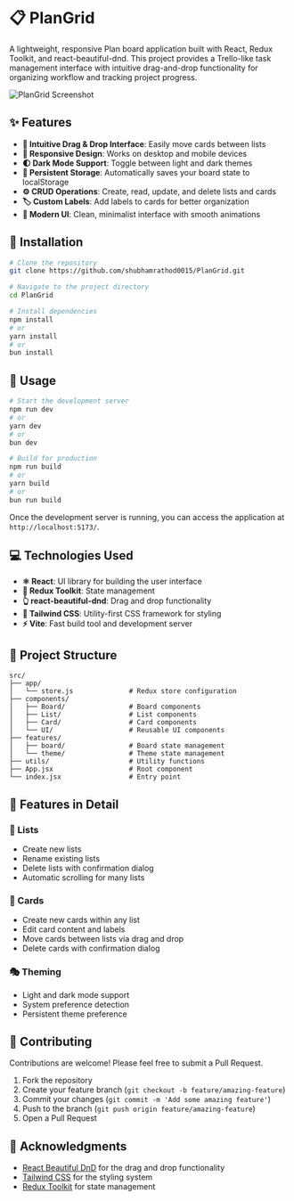 # 📋 PlanGrid

A lightweight, responsive Plan board application built with React, Redux Toolkit, and react-beautiful-dnd. This project provides a Trello-like task management interface with intuitive drag-and-drop functionality for organizing workflow and tracking project progress.

![PlanGrid Screenshot](https://via.placeholder.com/800x400?text=PlanGrid+Screenshot)

## ✨ Features

- **🔄 Intuitive Drag & Drop Interface**: Easily move cards between lists
- **📱 Responsive Design**: Works on desktop and mobile devices
- **🌓 Dark Mode Support**: Toggle between light and dark themes
- **💾 Persistent Storage**: Automatically saves your board state to localStorage
- **⚙️ CRUD Operations**: Create, read, update, and delete lists and cards
- **🏷️ Custom Labels**: Add labels to cards for better organization
- **🎨 Modern UI**: Clean, minimalist interface with smooth animations

## 🚀 Installation

```bash
# Clone the repository
git clone https://github.com/shubhamrathod0015/PlanGrid.git

# Navigate to the project directory
cd PlanGrid

# Install dependencies
npm install
# or
yarn install
# or
bun install
```

## 🔧 Usage

```bash
# Start the development server
npm run dev
# or
yarn dev
# or
bun dev

# Build for production
npm run build
# or
yarn build
# or
bun run build
```

Once the development server is running, you can access the application at `http://localhost:5173/`.

## 💻 Technologies Used

- **⚛️ React**: UI library for building the user interface
- **🔄 Redux Toolkit**: State management
- **👆 react-beautiful-dnd**: Drag and drop functionality
- **🎨 Tailwind CSS**: Utility-first CSS framework for styling
- **⚡ Vite**: Fast build tool and development server

## 📁 Project Structure

```
src/
├── app/
│   └── store.js              # Redux store configuration
├── components/
│   ├── Board/                # Board components
│   ├── List/                 # List components
│   ├── Card/                 # Card components
│   └── UI/                   # Reusable UI components
├── features/
│   ├── board/                # Board state management
│   └── theme/                # Theme state management
├── utils/                    # Utility functions
├── App.jsx                   # Root component
└── index.jsx                 # Entry point
```

## 🌟 Features in Detail

### 📝 Lists

- Create new lists
- Rename existing lists
- Delete lists with confirmation dialog
- Automatic scrolling for many lists

### 📑 Cards

- Create new cards within any list
- Edit card content and labels
- Move cards between lists via drag and drop
- Delete cards with confirmation dialog

### 🎭 Theming

- Light and dark mode support
- System preference detection
- Persistent theme preference

## 👥 Contributing

Contributions are welcome! Please feel free to submit a Pull Request.

1. Fork the repository
2. Create your feature branch (`git checkout -b feature/amazing-feature`)
3. Commit your changes (`git commit -m 'Add some amazing feature'`)
4. Push to the branch (`git push origin feature/amazing-feature`)
5. Open a Pull Request


## 🙏 Acknowledgments

- [React Beautiful DnD](https://github.com/atlassian/react-beautiful-dnd) for the drag and drop functionality
- [Tailwind CSS](https://tailwindcss.com/) for the styling system
- [Redux Toolkit](https://redux-toolkit.js.org/) for state management